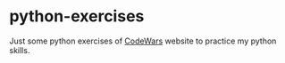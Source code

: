 # python-exercises
Just some python exercises of [CodeWars](https://www.codewars.com/dashboard) website to practice my python skills.


